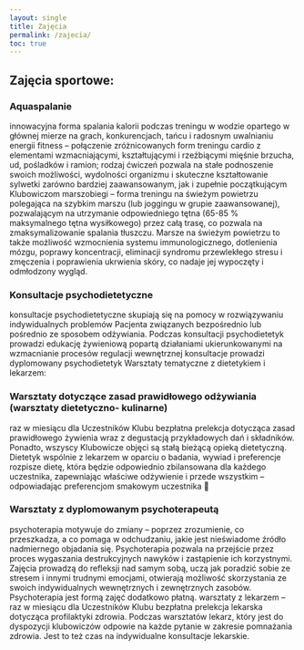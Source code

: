 ```yaml
---
layout: single
title: Zajęcia
permalink: /zajecia/
toc: true
---
```


## Zajęcia sportowe:

### Aquaspalanie
innowacyjna forma spalania kalorii podczas treningu w wodzie opartego w głównej mierze na grach, konkurencjach, tańcu i radosnym uwalnianiu energii
fitness – połączenie zróżnicowanych form treningu cardio z elementami wzmacniającymi, kształtującymi i rzeźbiącymi mięśnie brzucha, ud, pośladków i ramion; rodzaj ćwiczeń pozwala na stałe podnoszenie swoich możliwości, wydolności organizmu i skuteczne kształtowanie sylwetki zarówno bardziej zaawansowanym, jak i zupełnie początkującym Klubowiczom
marszobiegi – forma treningu na świeżym powietrzu polegająca na szybkim marszu (lub joggingu w grupie zaawansowanej), pozwalającym na utrzymanie odpowiedniego tętna (65-85 % maksymalnego tętna wysiłkowego) przez całą trasę, co pozwala na zmaksymalizowanie spalania tłuszczu. Marsze na świeżym powietrzu to także możliwość wzmocnienia systemu immunologicznego, dotlenienia mózgu, poprawy koncentracji, eliminacji syndromu przewlekłego stresu i zmęczenia i poprawienia ukrwienia skóry, co nadaje jej wypoczęty i odmłodzony wygląd.

### Konsultacje psychodietetyczne
konsultacje psychodietetyczne skupiają się na pomocy w rozwiązywaniu indywidualnych problemów Pacjenta związanych bezpośrednio lub pośrednio ze sposobem odżywiania. Podczas konsultacji psychodietetyk prowadzi edukację żywieniową popartą działaniami ukierunkowanymi na wzmacnianie procesów regulacji wewnętrznej
konsultacje prowadzi dyplomowany psychodietetyk
Warsztaty tematyczne z dietetykiem i lekarzem:

### Warsztaty dotyczące zasad prawidłowego odżywiania (warsztaty dietetyczno- kulinarne)
raz w miesiącu dla Uczestników Klubu bezpłatna prelekcja dotycząca zasad prawidłowego żywienia wraz z degustacją przykładowych dań i składników. Ponadto, wszyscy Klubowicze objęci są stałą bieżącą opieką dietetyczną. Dietetyk wspólnie z lekarzem w oparciu o badania, wywiad i preferencje rozpisze dietę, która będzie odpowiednio zbilansowana dla każdego uczestnika, zapewniając właściwe odżywienie i przede wszystkim – odpowiadając preferencjom smakowym uczestnika 🙂

### Warsztaty z dyplomowanym psychoterapeutą
psychoterapia motywuje do zmiany – poprzez zrozumienie, co przeszkadza, a co pomaga w odchudzaniu, jakie jest nieświadome źródło nadmiernego objadania się. Psychoterapia pozwala na przejście przez proces wygaszania destrukcyjnych nawyków i zastąpienie ich korzystnymi. Zajęcia prowadzą do refleksji nad samym sobą, uczą jak poradzić sobie ze stresem i innymi trudnymi emocjami, otwierają możliwość skorzystania ze swoich indywidualnych wewnętrznych i zewnętrznych zasobów. Psychoterapia jest formą zajęć dodatkowo płatną.
warsztaty z lekarzem  – raz w miesiącu dla Uczestników Klubu bezpłatna prelekcja lekarska dotycząca profilaktyki zdrowia. Podczas warsztatów lekarz, który jest do dyspozycji klubowiczów odpowie na każde pytanie w zakresie pomnażania zdrowia. Jest to też czas na indywidualne konsultacje lekarskie.



